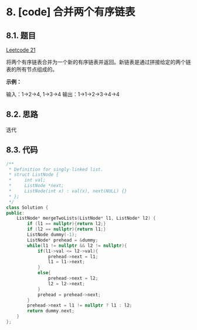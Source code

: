 # 8. [code] 合并两个有序链表

## 8.1. 题目

[Leetcode 21](https://leetcode-cn.com/problems/merge-two-sorted-lists/)

将两个有序链表合并为一个新的有序链表并返回。新链表是通过拼接给定的两个链表的所有节点组成的。 

**示例：**

输入：1->2->4, 1->3->4
输出：1->1->2->3->4->4

## 8.2. 思路

迭代

## 8.3. 代码

```c++
/**
 * Definition for singly-linked list.
 * struct ListNode {
 *     int val;
 *     ListNode *next;
 *     ListNode(int x) : val(x), next(NULL) {}
 * };
 */
class Solution {
public:
    ListNode* mergeTwoLists(ListNode* l1, ListNode* l2) {
        if (l1 == nullptr){return l2;}
        if (l2 == nullptr){return l1;}
        ListNode dummy(-1);
        ListNode* prehead = &dummy;
        while(l1 != nullptr && l2 != nullptr){
            if(l1->val <= l2->val){
                prehead->next = l1;
                l1 = l1->next;
            }
            else{
                prehead->next = l2;
                l2 = l2->next;
            }
            prehead = prehead->next;
        }
        prehead->next = l1 != nullptr ? l1 : l2;
        return dummy.next;
    }
};
```
